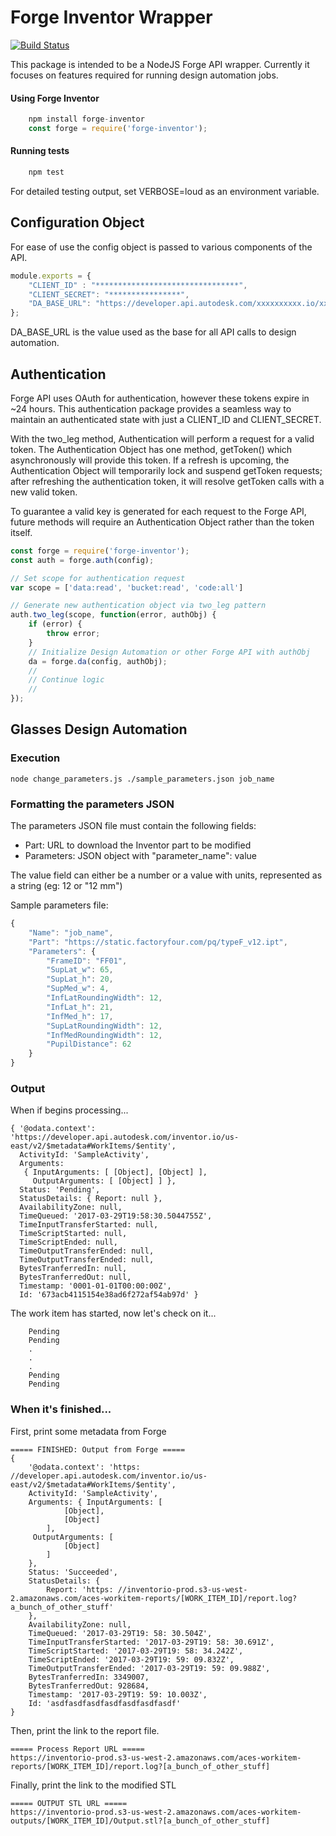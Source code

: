 # Forge Inventor Wrapper

[![Build Status](https://travis-ci.com/fusiform/forge-inventor.svg?token=tHkUZCpHbCAJ8x8CetyS&branch=master)](https://travis-ci.com/fusiform/forge-inventor)

This package is intended to be a NodeJS Forge API wrapper. Currently it focuses on features required for running design automation jobs.

#### Using Forge Inventor
```javascript
	npm install forge-inventor
	const forge = require('forge-inventor');
```  

#### Running tests

```javascript
	npm test
```
For detailed testing output, set VERBOSE=loud as an environment variable.

## Configuration Object

For ease of use the config object is passed to various components of the API.
```javascript
module.exports = {
    "CLIENT_ID" : "********************************",
    "CLIENT_SECRET": "****************",
    "DA_BASE_URL": "https://developer.api.autodesk.com/xxxxxxxxxx.io/xx-xxxx/xx/"
};
```
DA_BASE_URL is the value used as the base for all API calls to design automation.

## Authentication

Forge API uses OAuth for authentication, however these tokens expire in ~24 hours. This authentication package provides a seamless way to maintain an authenticated state with just a CLIENT_ID and CLIENT_SECRET.

With the two_leg method, Authentication will perform a request for a valid token. The Authentication Object has one method, getToken() which asynchronously will provide this token. If a refresh is upcoming, the Authentication Object will temporarily lock and suspend getToken requests; after refreshing the authentication token, it will resolve getToken calls with a new valid token.

To guarantee a valid key is generated for each request to the Forge API, future methods will require an Authentication Object rather than the token itself.

```javascript
const forge = require('forge-inventor');
const auth = forge.auth(config);

// Set scope for authentication request
var scope = ['data:read', 'bucket:read', 'code:all']

// Generate new authentication object via two_leg pattern
auth.two_leg(scope, function(error, authObj) {
	if (error) {
		throw error;
	}
	// Initialize Design Automation or other Forge API with authObj
	da = forge.da(config, authObj);
	//
	// Continue logic
	//
});
```

## Glasses Design Automation

### Execution
``` 
node change_parameters.js ./sample_parameters.json job_name
```

### Formatting the parameters JSON
The parameters JSON file must contain the following fields:
- Part: URL to download the Inventor part to be modified
- Parameters: JSON object with "parameter_name": value

The value field can either be a number or a value with units, represented as a string (eg: 12 or "12 mm")

Sample parameters file:
``` javascript
{
	"Name": "job_name",
    "Part": "https://static.factoryfour.com/pq/typeF_v12.ipt",
    "Parameters": {
		"FrameID": "FF01",
        "SupLat_w": 65,
        "SupLat_h": 20,
        "SupMed_w": 4,
        "InfLatRoundingWidth": 12,
        "InfLat_h": 21,
        "InfMed_h": 17,
        "SupLatRoundingWidth": 12,
        "InfMedRoundingWidth": 12,
        "PupilDistance": 62
    }
}
```

### Output
When if begins processing...
```
{ '@odata.context': 'https://developer.api.autodesk.com/inventor.io/us-east/v2/$metadata#WorkItems/$entity',
  ActivityId: 'SampleActivity',
  Arguments:
   { InputArguments: [ [Object], [Object] ],
     OutputArguments: [ [Object] ] },
  Status: 'Pending',
  StatusDetails: { Report: null },
  AvailabilityZone: null,
  TimeQueued: '2017-03-29T19:58:30.5044755Z',
  TimeInputTransferStarted: null,
  TimeScriptStarted: null,
  TimeScriptEnded: null,
  TimeOutputTransferEnded: null,
  TimeOutputTransferEnded: null,
  BytesTranferredIn: null,
  BytesTranferredOut: null,
  Timestamp: '0001-01-01T00:00:00Z',
  Id: '673acb4115154e38ad6f272af54ab97d' }
```
The work item has started, now let's check on it...
```
    Pending
    Pending
    .
    .
    .
    Pending
    Pending
```
### When it's finished...

First, print some metadata from Forge
```
===== FINISHED: Output from Forge =====
{ 
    '@odata.context': 'https: //developer.api.autodesk.com/inventor.io/us-east/v2/$metadata#WorkItems/$entity',
    ActivityId: 'SampleActivity',
    Arguments: { InputArguments: [
            [Object],
            [Object]
        ],
     OutputArguments: [
            [Object]
        ]
    },
    Status: 'Succeeded',
    StatusDetails: { 
        Report: 'https: //inventorio-prod.s3-us-west-2.amazonaws.com/aces-workitem-reports/[WORK_ITEM_ID]/report.log?a_bunch_of_other_stuff' 
    },
    AvailabilityZone: null,
    TimeQueued: '2017-03-29T19: 58: 30.504Z',
    TimeInputTransferStarted: '2017-03-29T19: 58: 30.691Z',
    TimeScriptStarted: '2017-03-29T19: 58: 34.242Z',
    TimeScriptEnded: '2017-03-29T19: 59: 09.832Z',
    TimeOutputTransferEnded: '2017-03-29T19: 59: 09.988Z',
    BytesTranferredIn: 3349007,
    BytesTranferredOut: 928684,
    Timestamp: '2017-03-29T19: 59: 10.003Z',
    Id: 'asdfasdfasdfasdfasdfasdfasdf'
}
```

Then, print the link to the report file.
```
===== Process Report URL =====
https://inventorio-prod.s3-us-west-2.amazonaws.com/aces-workitem-reports/[WORK_ITEM_ID]/report.log?[a_bunch_of_other_stuff]
```

Finally, print the link to the modified STL
```
===== OUTPUT STL URL =====
https://inventorio-prod.s3-us-west-2.amazonaws.com/aces-workitem-outputs/[WORK_ITEM_ID]/Output.stl?[a_bunch_of_other_stuff]

```

